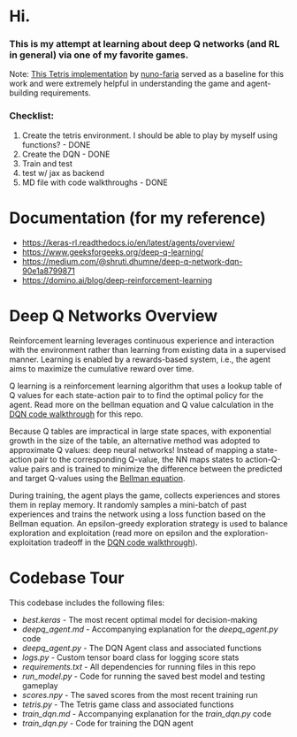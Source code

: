 # Hi.
### This is my attempt at learning about deep Q networks (and RL in general) via one of my favorite games.

Note: [This Tetris implementation](https://github.com/nuno-faria/tetris-ai/blob/master/tetris.py) by [nuno-faria](https://github.com/nuno-faria) served as a baseline for this work and were extremely helpful in understanding the game and agent-building requirements.

### Checklist:
1. Create the tetris environment. I should be able to play by myself using functions? - DONE
2. Create the DQN - DONE
3. Train and test
4. test w/ jax as backend
5. MD file with code walkthroughs - DONE

# Documentation (for my reference)
- https://keras-rl.readthedocs.io/en/latest/agents/overview/
- https://www.geeksforgeeks.org/deep-q-learning/
- https://medium.com/@shruti.dhumne/deep-q-network-dqn-90e1a8799871
- https://domino.ai/blog/deep-reinforcement-learning

# Deep Q Networks Overview
Reinforcement learning leverages continuous experience and interaction with the environment rather than learning from existing data in a supervised manner. Learning is enabled by a rewards-based system, i.e., the agent aims to maximize the cumulative reward over time. 

Q learning is a reinforcement learning algorithm that uses a lookup table of Q values for each state-action pair to to find the optimal policy for the agent. Read more on the bellman equation and Q value calculation in the [DQN code walkthrough](https://github.com/gabrielle-ebbrecht/RL_Tetris/blob/main/deepq_agent.md) for this repo.

Because Q tables are impractical in large state spaces, with exponential growth in the size of the table, an alternative method was adopted to approximate Q values: deep neural networks! Instead of mapping a state-action pair to the corresponding Q-value, the NN maps states to action-Q-value pairs and is trained to minimize the difference between the predicted and target Q-values using the [Bellman equation](https://www.datacamp.com/tutorial/bellman-equation-reinforcement-learning).

During training, the agent plays the game, collects experiences and stores them in replay memory. It randomly samples a mini-batch of past experiences and trains the network using a loss function based on the Bellman equation. An epsilon-greedy exploration strategy is used to balance exploration and exploitation (read more on epsilon and the exploration-exploitation tradeoff in the [DQN code walkthrough](https://github.com/gabrielle-ebbrecht/RL_Tetris/blob/main/deepq_agent.md)).

# Codebase Tour

This codebase includes the following files:
- *best.keras* - The most recent optimal model for decision-making
- *deepq_agent.md* - Accompanying explanation for the *deepq_agent.py* code
- *deepq_agent.py* - The DQN Agent class and associated functions
- *logs.py* - Custom tensor board class for logging score stats
- *requirements.txt* - All dependencies for running files in this repo
- *run_model.py* - Code for running the saved best model and testing gameplay
- *scores.npy* - The saved scores from the most recent training run
- *tetris.py* - The Tetris game class and associated functions
- *train_dqn.md* - Accompanying explanation for the *train_dqn.py* code
- *train_dqn.py* - Code for training the DQN agent